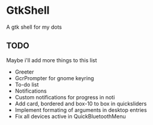 # GtkShell
A gtk shell for my dots


## TODO
Maybe i'll add more things to this list
- Greeter
- GcrPrompter for gnome keyring
- To-do list
- Notifications
- Custom notifications for progress in noti
- Add card, bordered and box-10 to box in quicksliders
- Implement formating of arguments in desktop entries
- Fix all devices active in QuickBluetoothMenu
